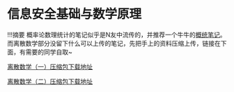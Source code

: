 # 信息安全基础与数学原理

!!!摘要
	概率论数理统计的笔记似乎是N友中流传的，并推荐一个牛牛的[概统笔记](https://note.isshikih.top/cour_note/D1CX_ProbabilityAndStatistics/)。而离散数学部分没留下什么可以上传的笔记，先把手上的资料压缩上传，链接在下面，有需要的同学自取~



[离散数学（一）压缩包下载地址]()

[离散数学（二）压缩包下载地址]()